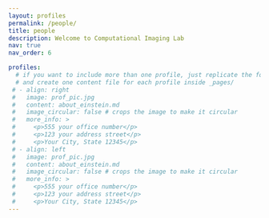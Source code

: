 ```yaml
---
layout: profiles
permalink: /people/
title: people
description: Welcome to Computational Imaging Lab
nav: true
nav_order: 6

profiles:
  # if you want to include more than one profile, just replicate the following block
  # and create one content file for each profile inside _pages/
 # - align: right
 #   image: prof_pic.jpg
 #   content: about_einstein.md
 #   image_circular: false # crops the image to make it circular
 #   more_info: >
 #     <p>555 your office number</p>
 #     <p>123 your address street</p>
 #     <p>Your City, State 12345</p>
 # - align: left
 #   image: prof_pic.jpg
 #   content: about_einstein.md
 #   image_circular: false # crops the image to make it circular
 #   more_info: >
 #     <p>555 your office number</p>
 #     <p>123 your address street</p>
 #     <p>Your City, State 12345</p>
---
```

